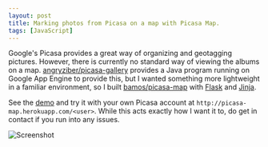 ```yaml
---
layout: post
title: Marking photos from Picasa on a map with Picasa Map.
tags: [JavaScript]
---
```


Google's Picasa provides a great way of organizing and geotagging pictures.
However, there is currently no standard way of viewing the albums on a map.
[angryziber/picasa-gallery][picasa-gallery] provides a Java program
running on Google App Engine to provide this, but I wanted something
more lightweight in a familiar environment, so I built
[bamos/picasa-map][repo] with [Flask][flask] and [Jinja][jinja].

See the [demo][demo] and try it with your own Picasa account at
`http://picasa-map.herokuapp.com/<user>`.
While this acts exactly how I want it to,
do get in contact if you run into any issues.

![Screenshot][screenshot]

[picasa-gallery]: https://github.com/angryziber/picasa-gallery
[demo]: http://picasa-map.herokuapp.com/
[screenshot]: https://raw.github.com/bamos/picasa-map/master/images/picasa-map.jpg
[repo]: https://github.com/bamos/picasa-map

[flask]: http://flask.pocoo.org/
[jinja]: http://jinja.pocoo.org/
